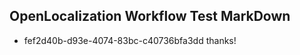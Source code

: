 ## OpenLocalization Workflow Test MarkDown
* fef2d40b-d93e-4074-83bc-c40736bfa3dd thanks!

<!--HONumber=Aug16_HO5-->


